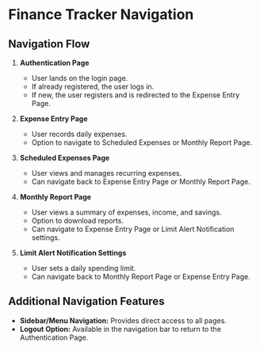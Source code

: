 # Finance Tracker Navigation

## Navigation Flow

1. **Authentication Page**
   - User lands on the login page.
   - If already registered, the user logs in.
   - If new, the user registers and is redirected to the Expense Entry Page.
   
2. **Expense Entry Page**
   - User records daily expenses.
   - Option to navigate to Scheduled Expenses or Monthly Report Page.
   
3. **Scheduled Expenses Page**
   - User views and manages recurring expenses.
   - Can navigate back to Expense Entry Page or Monthly Report Page.
   
4. **Monthly Report Page**
   - User views a summary of expenses, income, and savings.
   - Option to download reports.
   - Can navigate to Expense Entry Page or Limit Alert Notification settings.
   
5. **Limit Alert Notification Settings**
   - User sets a daily spending limit.
   - Can navigate back to Monthly Report Page or Expense Entry Page.
   
## Additional Navigation Features
- **Sidebar/Menu Navigation:** Provides direct access to all pages.
- **Logout Option:** Available in the navigation bar to return to the Authentication Page.
